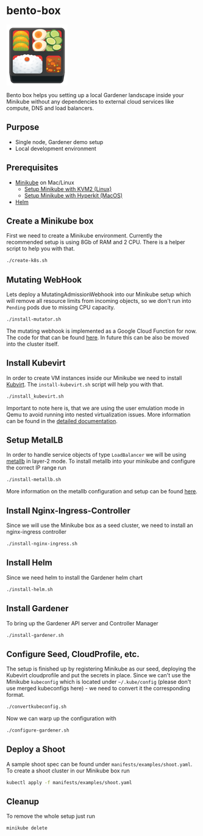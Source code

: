 # bento-box

![bento box](docs/images/logo.png)

Bento box helps you setting up a local Gardener landscape inside your Minikube without any dependencies to external cloud services like compute, DNS and load balancers.

## Purpose

* Single node, Gardener demo setup
* Local development environment

## Prerequisites

* [Minikube](https://github.com/kubernetes/minikube) on Mac/Linux
  * [Setup Minikube with KVM2 (Linux)](https://github.com/kubernetes/minikube/blob/master/docs/drivers.md#kvm2-driver)
  * [Setup Minikube with Hyperkit (MacOS)](https://github.com/kubernetes/minikube/blob/master/docs/drivers.md#hyperkit-driver)
* [Helm](https://github.com/helm/helm)

## Create a Minikube box

First we need to create a Minikube environment. Currently the recommended setup is using 8Gb of RAM and 2 CPU. There is a helper script to help you with that.

```bash
./create-k8s.sh
```

## Mutating WebHook

Lets deploy a MutatingAdmissionWebhook into our Minikube setup which will remove all resource limits from incoming objects, so we don't run into `Pending` pods due to missing CPU capacity.

```bash
./install-mutator.sh
```

The mutating webhook is implemented as a Google Cloud Function for now. The code for that can be found [here](https://github.com/afritzler/request-limits-mutator). In future this can be also be moved into the cluster itself.

## Install Kubevirt

In order to create VM instances inside our Minikube we need to install [Kubvirt](https://github.com/kubevirt/kubevirt). The `install-kubevirt.sh` script will help you with that.

```bash
./install_kubevirt.sh
```

Important to note here is, that we are using the user emulation mode in Qemu to avoid running into nested virtualization issues. More information can be found in the [detailed documentation](docs/kubevirt_installation.md).

## Setup MetalLB

In order to handle service objects of type `LoadBalancer` we will be using [metallb](https://github.com/google/metallb) in layer-2 mode. To install metallb into your minikube and configure the correct IP range run

```bash
./install-metallb.sh
```

More information on the metallb configuration and setup can be found [here](docs/metallb_installation.md).

## Install Nginx-Ingress-Controller

Since we will use the Minikube box as a seed cluster, we need to install an nginx-ingress controller

```bash
./install-nginx-ingress.sh
```

## Install Helm

Since we need helm to install the Gardener helm chart

```bash
./install-helm.sh
```

## Install Gardener

To bring up the Gardener API server and Controller Manager

```bash
./install-gardener.sh
```

## Configure Seed, CloudProfile, etc.

The setup is finished up by registering Minikube as our seed, deploying the Kubevirt cloudprofile and put the secrets in place. Since we can't use the Minikube `kubeconfig` which is located under `~/.kube/config` (please don't use merged kubeconfigs here) - we need to convert it the corresponding format.

```bash
./convertkubeconfig.sh
```

Now we can warp up the configuration with

```bash
./configure-gardener.sh
```

## Deploy a Shoot

A sample shoot spec can be found under `manifests/examples/shoot.yaml`. To create a shoot cluster in our Minikube box run

```bash
kubectl apply -f manifests/examples/shoot.yaml
```

## Cleanup

To remove the whole setup just run

```bash
minikube delete
```